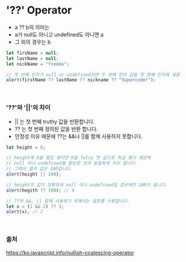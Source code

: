 # '??' Operator

- a ?? b의 의미는
- a가 null도 아니고 undefined도 아니면 a
- 그 외의 경우는 b

```js
let firsName = null;
let lastName = null;
let nickName = "freeko";

// 첫 번째 인자가 null or undefined이면 두 번째 인자 값을 첫 번째 인자에 넣음
alert(firstName ?? lastName ?? nickname ?? "Supercoder");
```

<br>

### '??'와 '||'의 차이

- || 는 첫 번째 truthy 값을 반환합니다.
- ?? 는 첫 번째 정의된 값을 반환 합니다.
- 안정성 이유 때문에 ??는 &&나 ||를 함께 사용하지 못합니다.

```js
let height = 0;

// height에 0을 할당 했지만 0을 falsy 한 값으로 취급 했기 때문에
// null 이나 undefined를 할당한 것과 동일하게 처리 합니다.
// 그래서 결과 값은 100입니다.
alert(height || 100);

// height의 값이 정확하게 null 이나 undefined일 경우에만 100이 됩니다.
alert(hegith ?? 100); // 0

// ??와 &&, || 함께 사용하기 위해서는 괄호를 사용합니다.
let x = (1 && 2) ?? 3;
alert(x); // 2
```

<br>

### 출처

https://ko.javascript.info/nullish-coalescing-operator
